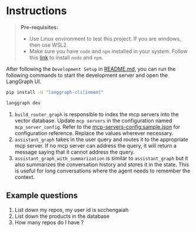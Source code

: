 # Instructions

>**Pre-requisites:**
>
> - Use Linux environment to test this project. If you are windows, then use WSL2.
> - Make sure you have `node` and `npm` installed in your system. Follow this [link](https://learn.microsoft.com/en-us/windows/dev-environment/javascript/nodejs-on-wsl) to install `node` and `npm`.

After following the `Development Setup` in [README.md](README.md), you can run the following commands to start the development server and open the LangGraph UI.

```bash
pip install -U "langgraph-cli[inmem]"

langgraph dev
```

1. `build_router_graph` is responsible to index the mcp servers into the vector database. Update `mcp servers` in the configuration named `mcp_server_config`. Refer to the [mcp-servers-config.sample.json](./mcp-servers-config.sample.json) for configuration reference. Replace the values wherever necessary.
2. `assistant_graph` takes in the user query and routes it to the appropriate mcp server. If no mcp server can address the query, it will return a message saying that it cannot address the query.
3. `assistant_graph_with_summarization` is similar to `assistant_graph` but it also summarizes the conversation history and stores it in the state. This is useful for long conversations where the agent needs to remember the context.

## Example questions
1. List down my repos, my user id is scchengaiah
2. List down the products in the database
3. How many repos do I have ?